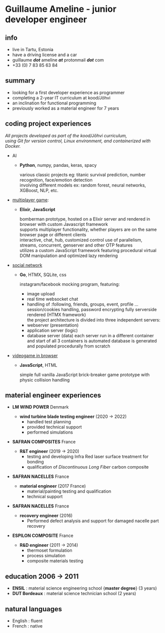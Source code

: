 
# Guillaume Ameline - junior developer engineer 

## info
- live in Tartu, Estonia
- have a driving license and a car
- guillaume ***dot*** ameline ***at*** protonmail ***dot*** com
- +33 (0) 7 83 85 63 84 

## summary
- looking for a first developer experience as programmer
- completing a 2-year IT curriculum at kood/Jõhvi
- an inclination for functional programming
- previously worked as a material engineer for 7 years

## coding project experiences
  *All projects developed as part of the kood/Jõhvi curriculum,*   
  *using Git for version control, Linux environment, and containerized with Docker.*

- AI
  - **Python**, numpy, pandas, keras, spacy

      various classic projects eg: titanic survival prediction, number recognition, face/emotion detection  
      involving different models ex: random forest, neural networks, XGBoost, NLP, etc.    
    
- [multiplayer game](https://github.com/g-ameline/bomberman): 
  - **Elixir**, **JavaScript** 

      bomberman prototype, hosted on a Elixir server and rendered in browser with custom Javascript framework  
      supports multiplayer functionality, whether players are on the same browser page or different clients  
      interactive, chat, hub, customized control 
      use of parallelism, streams, concurrent, genserver and other OTP features  
      utilizes a custom JavaScript framework featuring procedural virtual DOM manipulation and optimized lazy rendering  

- [social network](https://github.com/g-ameline/social-network)  
  - **Go**, HTMX, SQLite, css

      instagram/facebook mocking program, featuring:
      - image upload
      - real time websocket chat
      - handling of :following, friends, groups, event, profile ...
      session/cookies handling, password encrypting
      fully serverside rendered (HTMX framework)  
      the project architecture is divided into three independent servers:  
      - webserver (presentation) 
      - application server (logic)
      - database server (data) 
      each server run in a different container and start of all 3 containers is automated
      database is generated and populated procedurally from scratch

- [videogame in browser](https://github.com/g-ameline/brick-breaker-in-browser.git)
  - **JavaScript**, HTML

      simple full vanilla JavaScript brick-breaker game prototype with physic collision handling   
      
## material engineer experiences

  * **LM WIND POWER** Denmark   
    * **wind turbine blade testing engineer** (2020 → 2022)
      * handled test planning
      * provided technical support 
      * performed simulations

  * **SAFRAN COMPOSITES** France

    * **R&T engineer** (2019 → 2020)
      * testing and developing Infra Red laser surface treatment for bonding
      * qualification of *Discontinuous Long Fiber* carbon composite

  * **SAFRAN NACELLES** France
    * **material engineer** (2017 France)
      * material/painting testing and qualification
      * technical support

  * **SAFRAN NACELLES** France
    * **recovery engineer** (2016) 
      * Performed defect analysis and support for damaged nacelle part recovery

  * **ESPILON COMPOSITE** France
    * **R&D engineer** (2011 → 2014) 
      * thermoset formulation 
      * process simulation
      * composite materials testing

## education 2006 → 2011

  * **ENSIL** : material science engineering school {**master degree**} (3 years)
  * **DUT Bordeaux** : material science technician school (2 years)  

## natural languages 
  * English : fluent 
  * French : native
